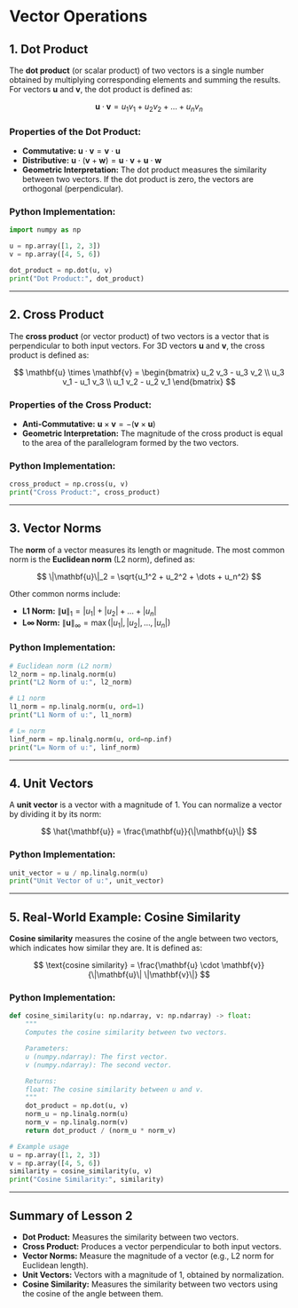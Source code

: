 # Vector Operations

## 1. Dot Product
The **dot product** (or scalar product) of two vectors is a single number obtained by multiplying corresponding elements and summing the results. For vectors $\mathbf{u}$ and $\mathbf{v}$, the dot product is defined as:

$$
\mathbf{u} \cdot \mathbf{v} = u_1 v_1 + u_2 v_2 + \dots + u_n v_n
$$

### Properties of the Dot Product:
- **Commutative:** $\mathbf{u} \cdot \mathbf{v} = \mathbf{v} \cdot \mathbf{u}$
- **Distributive:** $\mathbf{u} \cdot (\mathbf{v} + \mathbf{w}) = \mathbf{u} \cdot \mathbf{v} + \mathbf{u} \cdot \mathbf{w}$
- **Geometric Interpretation:** The dot product measures the similarity between two vectors. If the dot product is zero, the vectors are orthogonal (perpendicular).

### Python Implementation:
```python
import numpy as np

u = np.array([1, 2, 3])
v = np.array([4, 5, 6])

dot_product = np.dot(u, v)
print("Dot Product:", dot_product)
```

---

## 2. Cross Product
The **cross product** (or vector product) of two vectors is a vector that is perpendicular to both input vectors. For 3D vectors $\mathbf{u}$ and $\mathbf{v}$, the cross product is defined as:

$$
\mathbf{u} \times \mathbf{v} = \begin{bmatrix}
u_2 v_3 - u_3 v_2 \\
u_3 v_1 - u_1 v_3 \\
u_1 v_2 - u_2 v_1
\end{bmatrix}
$$

### Properties of the Cross Product:
- **Anti-Commutative:** $\mathbf{u} \times \mathbf{v} = -(\mathbf{v} \times \mathbf{u})$
- **Geometric Interpretation:** The magnitude of the cross product is equal to the area of the parallelogram formed by the two vectors.

### Python Implementation:
```python
cross_product = np.cross(u, v)
print("Cross Product:", cross_product)
```

---

## 3. Vector Norms
The **norm** of a vector measures its length or magnitude. The most common norm is the **Euclidean norm** (L2 norm), defined as:

$$
\|\mathbf{u}\|_2 = \sqrt{u_1^2 + u_2^2 + \dots + u_n^2}
$$

Other common norms include:
- **L1 Norm:** $\|\mathbf{u}\|_1 = |u_1| + |u_2| + \dots + |u_n|$
- **L∞ Norm:** $\|\mathbf{u}\|_\infty = \max(|u_1|, |u_2|, \dots, |u_n|)$

### Python Implementation:
```python
# Euclidean norm (L2 norm)
l2_norm = np.linalg.norm(u)
print("L2 Norm of u:", l2_norm)

# L1 norm
l1_norm = np.linalg.norm(u, ord=1)
print("L1 Norm of u:", l1_norm)

# L∞ norm
linf_norm = np.linalg.norm(u, ord=np.inf)
print("L∞ Norm of u:", linf_norm)
```

---

## 4. Unit Vectors
A **unit vector** is a vector with a magnitude of 1. You can normalize a vector by dividing it by its norm:

$$
\hat{\mathbf{u}} = \frac{\mathbf{u}}{\|\mathbf{u}\|}
$$

### Python Implementation:
```python
unit_vector = u / np.linalg.norm(u)
print("Unit Vector of u:", unit_vector)
```

---

## 5. Real-World Example: Cosine Similarity
**Cosine similarity** measures the cosine of the angle between two vectors, which indicates how similar they are. It is defined as:

$$
\text{cosine similarity} = \frac{\mathbf{u} \cdot \mathbf{v}}{\|\mathbf{u}\| \|\mathbf{v}\|}
$$

### Python Implementation:
```python
def cosine_similarity(u: np.ndarray, v: np.ndarray) -> float:
    """
    Computes the cosine similarity between two vectors.

    Parameters:
    u (numpy.ndarray): The first vector.
    v (numpy.ndarray): The second vector.

    Returns:
    float: The cosine similarity between u and v.
    """
    dot_product = np.dot(u, v)
    norm_u = np.linalg.norm(u)
    norm_v = np.linalg.norm(v)
    return dot_product / (norm_u * norm_v)

# Example usage
u = np.array([1, 2, 3])
v = np.array([4, 5, 6])
similarity = cosine_similarity(u, v)
print("Cosine Similarity:", similarity)
```

---

## Summary of Lesson 2
- **Dot Product:** Measures the similarity between two vectors.
- **Cross Product:** Produces a vector perpendicular to both input vectors.
- **Vector Norms:** Measure the magnitude of a vector (e.g., L2 norm for Euclidean length).
- **Unit Vectors:** Vectors with a magnitude of 1, obtained by normalization.
- **Cosine Similarity:** Measures the similarity between two vectors using the cosine of the angle between them.
